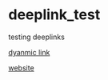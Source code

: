 # deeplink_test
testing deeplinks

[dyanmic link](https://goodhabitz.page.link/debug)

[website](https://goodhabitz.com)
